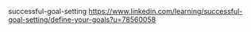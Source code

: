 successful-goal-setting
https://www.linkedin.com/learning/successful-goal-setting/define-your-goals?u=78560058
